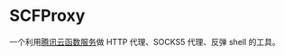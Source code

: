 # SCFProxy
一个利用[腾讯云函数服务](https://console.cloud.tencent.com/scf/list)做 HTTP 代理、SOCKS5 代理、反弹 shell 的工具。
